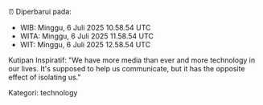 ⏰ Diperbarui pada:
- WIB: Minggu, 6 Juli 2025 10.58.54 UTC
- WITA: Minggu, 6 Juli 2025 11.58.54 UTC
- WIT: Minggu, 6 Juli 2025 12.58.54 UTC

Kutipan Inspiratif:
"We have more media than ever and more technology in our lives. It's supposed to help us communicate, but it has the opposite effect of isolating us."


Kategori: technology

